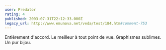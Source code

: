 ```yaml
---
user: Predator
rating: 4
published: 2003-07-31T22:12:33.000Z
legacy_url: http://www.emunova.net/veda/test/184.htm#comment-753
---
```

Entièrement d'accord. Le meilleur à tout point de vue. Graphismes sublimes. Un pur bijou.